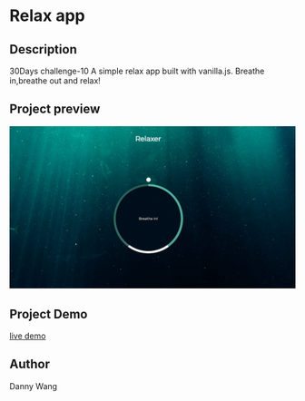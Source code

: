 # Relax app

## Description
30Days challenge-10 A simple relax app built with vanilla.js.
Breathe in,breathe out and relax!

## Project preview
![preview](https://github.com/windate3411/relax-app/blob/master/demo.gif)

## Project Demo
[live demo](https://xenodochial-almeida-d770fb.netlify.com/)

## Author 
Danny Wang
